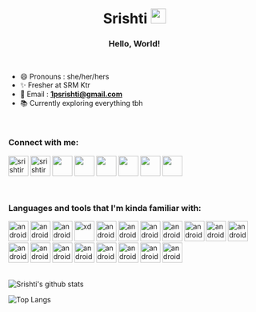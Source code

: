 <h1 align="center">Srishti <img src="https://img.icons8.com/color/2x/instagram-verification-badge.png" height="30" width="30">
</h1>
<h3  align="center">Hello, World!</h3>

<br>

- :smile: Pronouns : she/her/hers
- :sparkles: Fresher at SRM Ktr
- :e-mail: Email : **1psrishti@gmail.com** 
- :books: Currently exploring everything tbh

<br>

### Connect with me:

<p  align="left">

<a  href="https://linkedin.com/in/srishtirawat2002"  target="blank">
<img  align="center"  src="https://img.icons8.com/doodle/2x/linkedin.png"  alt="srishtirawat2002"  height="40"  width="40"  /></a>
<a  href="https://www.instagram.com/_srishtayyy_"  target="blank">
<img  align="center"  src="https://img.icons8.com/dusk/2x/instagram-new.png"  alt="srishtirawat2002"  height="40"  width="40"  /></a>
<a  href="https://linkedin.com/in/srishtirawat2002"  target="blank">
<img  align="center"  src="https://img.icons8.com/doodle/2x/twitter.png"  height="40"  width="40"  /></a>
<a  href="https://linkedin.com/in/srishtirawat2002"  target="blank">
<img  align="center"  src="https://img.icons8.com/doodle/2x/gmail.png"  height="40"  width="40"  /></a>
<a  href="https://linkedin.com/in/srishtirawat2002"  target="blank">
<img  align="center"  src="https://img.icons8.com/doodle/2x/quora--v1.png"  height="40"  width="40"  /></a>
<a  href="https://linkedin.com/in/srishtirawat2002"  target="blank">
<img  align="center"  src="https://img.icons8.com/doodle/2x/dribbble-old-logo.png"  height="40"  width="40"  /></a>
<a  href="https://linkedin.com/in/srishtirawat2002"  target="blank">
<img  align="center"  src="https://img.icons8.com/doodle/2x/behance--v1.png"  height="40"  width="40"  /></a>
<a  href="https://linkedin.com/in/srishtirawat2002"  target="blank">
<img  align="center"  src="https://img.icons8.com/color/2x/codepen.png"  height="40"  width="40"  /></a>

</p>

<br>

### Languages and tools that I'm kinda familiar with:

<p  align="left">

<img src="https://img.icons8.com/plasticine/2x/android-os.png"  alt="android"  width="40"  height="40"/>    
<img src="https://img.icons8.com/plasticine/2x/visual-studio-code-2019.png"  alt="android"  width="40"  height="40"/>    
<img src="https://img.icons8.com/color/2x/blender-3d.png"  alt="android"  width="40"  height="40"/>    
<img  src="https://img.icons8.com/color/2x/fa314a/django.png"  alt="xd"  width="40"  height="40"/> 
<img src="https://www.vectorlogo.zone/logos/figma/figma-icon.svg"  alt="android"  width="40"  height="40"/>    
<img src="https://img.icons8.com/dusk/2x/dribbble.png"  alt="android"  width="40"  height="40"/>    
<img src="https://img.icons8.com/color/2x/adobe-xd.png"  alt="android"  width="40"  height="40"/>    
<img src="https://img.icons8.com/color/2x/firebase.png"  alt="android"  width="40"  height="40"/>    
<img src="https://img.icons8.com/color/2x/git.png"  alt="android"  width="40"  height="40"/>    
<img src="https://img.icons8.com/fluent/2x/github.png"  alt="android"  width="40"  height="40"/>
<img src="https://img.icons8.com/color/2x/html-5.png"  alt="android"  width="40"  height="40"/>
<img src="https://img.icons8.com/color/2x/css3.png"  alt="android"  width="40"  height="40"/>    
<img src="https://img.icons8.com/color/2x/javascript-logo-1.png"  alt="android"  width="40"  height="40"/>    
<img src="https://img.icons8.com/color/2x/java-coffee-cup-logo.png"  alt="android"  width="40"  height="40"/>    
<img src="https://img.icons8.com/color/2x/kotlin.png"  alt="android"  width="40"  height="40"/>    
<img src="https://devicons.github.io/devicon/devicon.git/icons/mysql/mysql-original-wordmark.svg"  alt="android"  width="40"  height="40"/>    
<img src="https://img.icons8.com/color/2x/python.png"  alt="android"  width="40"  height="40"/>    
<img src="https://img.icons8.com/fluent/2x/unity.png"  alt="android"  width="40"  height="40"/>    
<img src="https://img.icons8.com/color/2x/stackoverflow.png"  alt="android"  width="40"  height="40"/>    


<br>
<br>

![Srishti's github stats](https://github-readme-stats.vercel.app/api?username=1psrishti&show_icons=true&theme=dracula)

![Top Langs](https://github-readme-stats.vercel.app/api/top-langs/?username=1psrishti&show_icons=true&theme=dracula&layout=compact)
